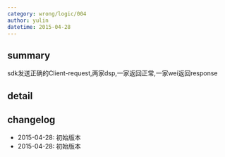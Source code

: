 ```yaml
---
category: wrong/logic/004
author: yulin 
datetime: 2015-04-28
---
```


## summary

sdk发送正确的Client-request,两家dsp,一家返回正常,一家wei返回response

## detail


## changelog

- 2015-04-28: 初始版本
- 2015-04-28: 初始版本